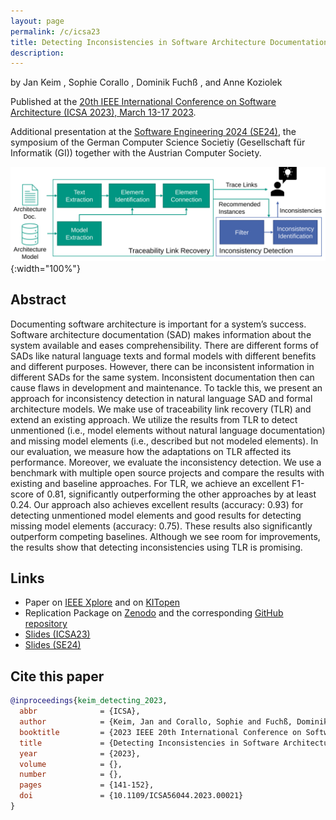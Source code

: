 ```yaml
---
layout: page
permalink: /c/icsa23
title: Detecting Inconsistencies in Software Architecture Documentation Using Traceability Link Recovery
description:
---
```


by Jan Keim <a href="https://orcid.org/0000-0002-8899-7081"><i class="fa-brands fa-orcid"></i></a>, Sophie Corallo <a href="https://orcid.org/0000-0002-1531-2977"><i class="fa-brands fa-orcid"></i></a>, Dominik Fuchß <a href="https://orcid.org/0000-0001-6410-6769"><i class="fa-brands fa-orcid"></i></a>, and Anne Koziolek <a href="https://orcid.org/0000-0002-1593-3394"><i class="fa-brands fa-orcid"></i></a>

Published at the [20th IEEE International Conference on Software Architecture (ICSA 2023), March 13-17 2023](https://icsa-conferences.org/2023/).

Additional presentation at the [Software Engineering 2024 (SE24)](https://se2024.se.jku.at/), the symposium of the German Computer Science Societiy (Gesellschaft für Informatik (GI)) together with the Austrian Computer Society.

![Approach Overview](/assets/img/approach_overview_icsa23.svg){:width="100%"}

## Abstract

Documenting software architecture is important for a system’s success. Software architecture documentation (SAD) makes information about the system available and eases comprehensibility. There are different forms of SADs like natural language texts and formal models with different benefits and different purposes. However, there can be inconsistent information in different SADs for the same system. Inconsistent documentation then can cause flaws in development and maintenance. To tackle this, we present an approach for inconsistency detection in natural language SAD and formal architecture models. We make use of traceability link recovery (TLR) and extend an existing approach. We utilize the results from TLR to detect unmentioned (i.e., model elements without natural language documentation) and missing model elements (i.e., described but not modeled elements). In our evaluation, we measure how the adaptations on TLR affected its performance. Moreover, we evaluate the inconsistency detection. We use a benchmark with multiple open source projects and compare the results with existing and baseline approaches. For TLR, we achieve an excellent F1-score of 0.81, significantly outperforming the other approaches by at least 0.24. Our approach also achieves excellent results (accuracy: 0.93) for detecting unmentioned model elements and good results for detecting missing model elements (accuracy: 0.75). These results also significantly outperform competing baselines. Although we see room for improvements, the results show that detecting inconsistencies using TLR is promising.

## Links

- Paper on [IEEE Xplore](https://doi.org/10.1109/ICSA56044.2023.00021) and on [KITopen](https://doi.org/10.5445/IR/1000158208)
- Replication Package on [Zenodo](https://doi.org/10.5281/zenodo.7555194) and the corresponding [GitHub repository](https://github.com/ArDoCo/DetectingInconsistenciesInSoftwareArchitectureDocumentationUsingTraceabilityLinkRecovery)
- [Slides (ICSA23)](/assets/pdf/presentation_23_ICSA_InconsistencyDetection.pdf)
- [Slides (SE24)](/assets/pdf/presentation_24_SE_InconsistencyDetection.pdf)

## Cite this paper

```bibtex
@inproceedings{keim_detecting_2023,
  abbr              = {ICSA},
  author            = {Keim, Jan and Corallo, Sophie and Fuchß, Dominik and Koziolek, Anne},
  booktitle         = {2023 IEEE 20th International Conference on Software Architecture (ICSA)},
  title             = {Detecting Inconsistencies in Software Architecture Documentation Using Traceability Link Recovery},
  year              = {2023},
  volume            = {},
  number            = {},
  pages             = {141-152},
  doi               = {10.1109/ICSA56044.2023.00021}
}
```
